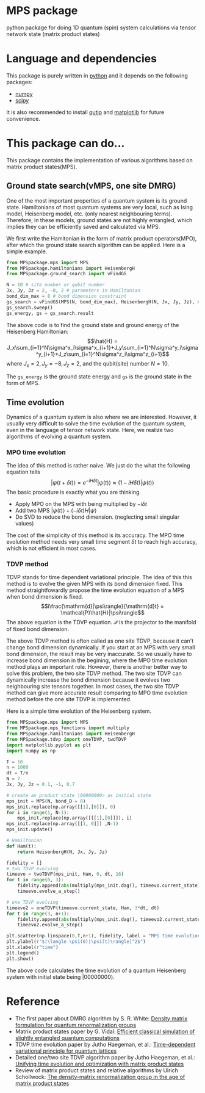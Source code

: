 # MPS package
python package for doing 1D quantum (spin) system calculations via tensor network state (matrix product states)

# Language and dependencies
This package is purely written in [python](https://www.python.org) and it depends on the following packages:
* [numpy](https://numpy.org)
* [scipy](https://scipy.org)

It is also recommended to install [qutip](https://qutip.org) and [matplotlib](https://matplotlib.org) for future convenience.

# This package can do...
This package contains the implementation of various algorithms based on matrix product states(MPS).
## Ground state search(vMPS, one site DMRG)
One of the most important properties of a quantum system is its ground state. 
Hamiltonians of most quantum systems are very local, such as Ising model, Heisenberg model, etc. (only nearest neighbouring terms). 
Therefore, in these models, ground states are not highly entangled, which implies they can be 
efficiently saved and calculated via MPS. 

We first write the Hamitonian in the form of matrix product operators(MPO), after which the ground state search algorithm 
can be applied. Here is a simple example. 
```python
from MPSpackage.mps import MPS
from MPSpackage.hamiltonians import HeisenbergH
from MPSpackage.ground_search import vFindGS

N = 10 # site number or qubit number
Jx, Jy, Jz = 2, -8, 2 # parameters in Hamiltonian
bond_dim_max = 8 # bond dimension constraint
gs_search = vFindGS(MPS(N, bond_dim_max), HeisenbergH(N, Jx, Jy, Jz), max_iter = 20, delta_E = 1e-4)
gs_search.sweep()
gs_energy, gs = gs_search.result
```
The above code is to find the ground state and ground energy of the Heisenberg Hamiltonian:
$$\hat{H} = J_x\sum_{i=1}^N\sigma^x_i\sigma^x_{i+1}+J_y\sum_{i=1}^N\sigma^y_i\sigma^y_{i+1}+J_z\sum_{i=1}^N\sigma^z_i\sigma^z_{i+1}$$
where $J_x=2, J_y=-8, J_z=2$, and the qubit(site) number $N = 10$.

The `gs_energy` is the ground state energy and `gs` is the ground state in the form of MPS.
## Time evolution
Dynamics of a quantum system is also where we are interested. However, it usually very difficult 
to solve the time evolution of the quantum system, even in the language of tensor network state. 
Here, we realize two algorithms of evolving a quantum system. 
### MPO time evolution
The idea of this method is rather naive. We just do the what the following equation tells
$$|\psi(t+\delta t)\rangle = e^{-iH\delta t}|\psi(t)\rangle\approx(1-iH\delta t)|\psi(t)\rangle$$
The basic procedure is exactly what you are thinking.
* Apply MPO on the MPS with being multiplied by $-i\delta t$
* Add two MPS $|\psi(t)\rangle+(-i\delta t)H|\psi\rangle$
* Do SVD to reduce the bond dimension. (neglecting small singular values)

The cost of the simplicity of this method is its accuracy. The MPO time evolution method needs very small 
time segment $\delta t$ to reach high accuracy, which is not efficient in most cases.

### TDVP method
TDVP stands for time dependent variational principle. The idea of this this method is 
to evolve the given MPS with its bond dimension fixed. This method straightfowardly propose the 
time evolution equation of a MPS when bond dimension is fixed.
$$i\frac{\mathrm{d}|\psi\rangle}{\mathrm{d}t} = \mathcal{P}\hat{H}|\psi\rangle$$
The above equation is the TDVP equation. $\mathcal{P}$ is the projector to the manifold of fixed bond dimension.

The above TDVP method is often called as one site TDVP, because it can't change bond dimension dynamically. 
If you start at an MPS with very small bond dimension, the result may be very inaccurate.
So we usually have to increase bond dimension in the begining, where the MPO time evolution method 
plays an important role. 
However, there is another better way to solve this problem, the two site TDVP method.
The two site TDVP can dynamically increase the bond dimension because it evolves two 
neighbouring site tensors together. 
In most cases, the two site TDVP method can give more accurate result comparing to 
MPO time evolution method before the one site TDVP is implemented.

Here is a simple time evolution of the Heisenberg system.
```python
from MPSpackage.mps import MPS
from MPSpackage.mps_functions import multiply
from MPSpackage.hamiltonians import HeisenbergH
from MPSpackage.tdvp import oneTDVP, twoTDVP
import matplotlib.pyplot as plt
import numpy as np

T = 10
n = 1000
dt = T/n
N = 7
Jx, Jy, Jz = 0.1, -1, 0.7

# create an product state |00000000> as initial state
mps_init = MPS(N, bond_D = 8)
mps_init.replace(np.array([[1],[0]]), 0)
for i in range(1, N-1):
    mps_init.replace(np.array([[[1],[0]]]), i)
mps_init.replace(np.array([[1, 0]]) ,N-1)
mps_init.update()

# Hamiltonian
def Ham(t):
    return HeisenbergH(N, Jx, Jy, Jz)

fidelity = []
# two TDVP evolving
timeevo = twoTDVP(mps_init, Ham, 0, dt, 16)
for t in range(0, 3):
    fidelity.append(abs(multiply(mps_init.dag(), timeevo.current_state))**2)
    timeevo.evolve_a_step()

# one TDVP evolving
timeevo2 = oneTDVP(timeevo.current_state, Ham, 3*dt, dt)
for t in range(3, n+1):
    fidelity.append(abs(multiply(mps_init.dag(), timeevo2.current_state))**2)
    timeevo2.evolve_a_step()

plt.scatter(np.linspace(0,T,n+1), fidelity, label = "MPS time evolution")
plt.ylabel(r"$|\langle \psi(0)|\psi(t)\rangle|^2$")
plt.xlabel(r"time")
plt.legend()
plt.show()
```
The above code calculates the time evolution of a quantum Heisenberg system with initial state being $|00000000\rangle$.

# Reference
* The first paper about DMRG algorithm by S. R. White: [Density matrix formulation for quantum renormalization groups](https://journals.aps.org/prl/abstract/10.1103/PhysRevLett.69.2863)
* Matrix product states paper by G. Vidal: [Efficient classical simulation of slightly entangled quantum computations](https://journals.aps.org/prl/abstract/10.1103/PhysRevLett.91.147902)
* TDVP time evolution paper by Jutho Haegeman, et al.: [Time-dependent variational principle for quantum lattices](https://journals.aps.org/prl/abstract/10.1103/PhysRevLett.107.070601)
* Detailed one/two site TDVP algorithm paper by Jutho Haegeman, et al.: [Unifying time evolution and optimization with matrix product states](https://journals.aps.org/prb/abstract/10.1103/PhysRevB.94.165116)
* Review of matrix product states and relative algorithms by Ulrich Schollwock: [The density-matrix renormalization group in the age of matrix product states](https://www.sciencedirect.com/science/article/abs/pii/S0003491610001752?via%3Dihub)
